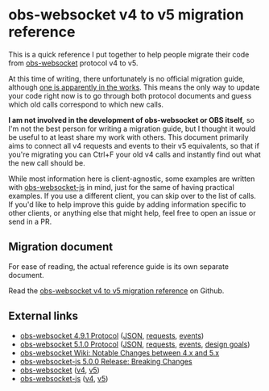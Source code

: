 # obs-websocket v4 to v5 migration reference

This is a quick reference I put together to help people migrate their code from [obs-websocket](https://github.com/obsproject/obs-websocket) protocol v4 to v5.

At this time of writing, there unfortunately is no official migration guide, although [one is apparently in the works](https://github.com/obsproject/obs-websocket/wiki/Notable-changes-between-4.x-and-5.x). This means the only way to update your code right now is to go through both protocol documents and guess which old calls correspond to which new calls.

**I am not involved in the development of obs-websocket or OBS itself,** so I'm not the best person for writing a migration guide, but I thought it would be useful to at least share my work with others. This document primarily aims to connect all v4 requests and events to their v5 equivalents, so that if you're migrating you can Ctrl+F your old v4 calls and instantly find out what the new call should be.

While most information here is client-agnostic, some examples are written with [obs-websocket-js](https://github.com/obs-websocket-community-projects/obs-websocket-js) in mind, just for the same of having practical examples. If you use a different client, you can skip over to the list of calls. If you'd like to help improve this guide by adding information specific to other clients, or anything else that might help, feel free to open an issue or send in a PR.

## Migration document

For ease of reading, the actual reference guide is its own separate document.

Read the [obs-websocket v4 to v5 migration reference](migration-guide.md) on Github.

## External links

* [obs-websocket 4.9.1 Protocol](https://github.com/obsproject/obs-websocket/blob/310c297a3655f8c3132c1f936e7cb1674e6a724c/docs/generated/protocol.md) ([JSON](https://github.com/obsproject/obs-websocket/blob/310c297a3655f8c3132c1f936e7cb1674e6a724c/docs/generated/comments.json), [requests](https://github.com/obsproject/obs-websocket/blob/310c297a3655f8c3132c1f936e7cb1674e6a724c/docs/generated/protocol.md#requests), [events](https://github.com/obsproject/obs-websocket/blob/310c297a3655f8c3132c1f936e7cb1674e6a724c/docs/generated/protocol.md#events))
* [obs-websocket 5.1.0 Protocol](https://github.com/obsproject/obs-websocket/blob/6db08f960e8cdf93cf6afc7059d61dc3c811b465/docs/generated/protocol.md) ([JSON](https://github.com/obsproject/obs-websocket/blob/6db08f960e8cdf93cf6afc7059d61dc3c811b465/docs/generated/protocol.json), [requests](https://github.com/obsproject/obs-websocket/blob/6db08f960e8cdf93cf6afc7059d61dc3c811b465/docs/generated/protocol.md#requests), [events](https://github.com/obsproject/obs-websocket/blob/6db08f960e8cdf93cf6afc7059d61dc3c811b465/docs/generated/protocol.md#events), [design goals](https://github.com/obsproject/obs-websocket/blob/master/docs/generated/protocol.md#design-goals))
* [obs-websocket Wiki: Notable Changes between 4.x and 5.x](https://github.com/obsproject/obs-websocket/wiki/Notable-changes-between-4.x-and-5.x)
* [obs-websocket-js 5.0.0 Release: Breaking Changes](https://github.com/obs-websocket-community-projects/obs-websocket-js/releases/tag/v5.0.0)
* [obs-websocket](https://github.com/obsproject/obs-websocket) ([v4](https://github.com/obsproject/obs-websocket/tree/8823ecd2094ffa17dac6ceaa2987981b12f0820a), [v5](https://github.com/obsproject/obs-websocket/tree/6fd18a7ef1ecb149e8444154af1daab61d4241a9))
* [obs-websocket-js](https://github.com/obs-websocket-community-projects/obs-websocket-js) ([v4](https://github.com/obs-websocket-community-projects/obs-websocket-js/tree/v4), [v5](https://github.com/obs-websocket-community-projects/obs-websocket-js/tree/d6244bb26c473ced366d710d091f4a51c5d76fc2))
